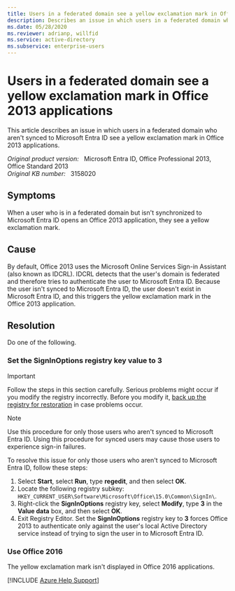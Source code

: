 ```yaml
---
title: Users in a federated domain see a yellow exclamation mark in Office 2013 apps
description: Describes an issue in which users in a federated domain who aren't synced to Microsoft Entra ID see a yellow exclamation mark in Office 2013 apps. Provides solutions.
ms.date: 05/28/2020
ms.reviewer: adrianp, willfid
ms.service: active-directory
ms.subservice: enterprise-users
---
```

# Users in a federated domain see a yellow exclamation mark in Office 2013 applications

This article describes an issue in which users in a federated domain who aren't synced to Microsoft Entra ID see a yellow exclamation mark in Office 2013 applications.

_Original product version:_ &nbsp; Microsoft Entra ID, Office Professional 2013, Office Standard 2013  
_Original KB number:_ &nbsp; 3158020

## Symptoms

When a user who is in a federated domain but isn't synchronized to Microsoft Entra ID opens an Office 2013 application, they see a yellow exclamation mark.

## Cause

By default, Office 2013 uses the Microsoft Online Services Sign-in Assistant (also known as IDCRL). IDCRL detects that the user's domain is federated and therefore tries to authenticate the user to Microsoft Entra ID. Because the user isn't synced to Microsoft Entra ID, the user doesn't exist in Microsoft Entra ID, and this triggers the yellow exclamation mark in the Office 2013 application.

## Resolution

Do one of the following.

### Set the SignInOptions registry key value to 3

> [!IMPORTANT]
> Follow the steps in this section carefully. Serious problems might occur if you modify the registry incorrectly. Before you modify it, [back up the registry for restoration](https://support.microsoft.com/help/322756) in case problems occur.

> [!NOTE]
> Use this procedure for only those users who aren't synced to Microsoft Entra ID. Using this procedure for synced users may cause those users to experience sign-in failures.

To resolve this issue for only those users who aren't synced to Microsoft Entra ID, follow these steps:

1. Select **Start**, select **Run**, type **regedit**, and then select **OK**.
2. Locate the following registry subkey: `HKEY_CURRENT_USER\Software\Microsoft\Office\15.0\Common\SignIn\`.
3. Right-click the **SignInOptions** registry key, select **Modify**, type **3** in the **Value data** box, and then select **OK**.
4. Exit Registry Editor. Set the **SignInOptions** registry key to **3** forces Office 2013 to authenticate only against the user's local Active Directory service instead of trying to sign the user in to Microsoft Entra ID.

### Use Office 2016

The yellow exclamation mark isn't displayed in Office 2016 applications.

[!INCLUDE [Azure Help Support](../../../includes/azure-help-support.md)]
